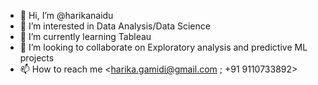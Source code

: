 - 👋 Hi, I’m @harikanaidu
- 👀 I’m interested in Data Analysis/Data Science
- 🌱 I’m currently learning Tableau
- 💞️ I’m looking to collaborate on Exploratory analysis and predictive ML projects
- 📫 How to reach me <harika.gamidi@gmail.com ; +91 9110733892>

<!---
harikanaidu/harikanaidu is a ✨ special ✨ repository because its `README.md` (this file) appears on your GitHub profile.
You can click the Preview link to take a look at your changes.
--->
